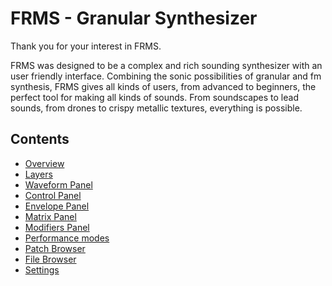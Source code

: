 # FRMS - Granular Synthesizer

Thank you for your interest in FRMS.

FRMS was designed to be a complex and rich sounding synthesizer with an user friendly interface. Combining the sonic possibilities of granular and fm synthesis, FRMS gives all kinds of users, from advanced to beginners, the perfect tool for making all kinds of sounds. From soundscapes to lead sounds, from drones to crispy metallic textures, everything is possible.

## Contents

- [Overview](overview)
- [Layers](layers)
- [Waveform Panel](waveform-panel)
- [Control Panel](control-panel)
- [Envelope Panel](envelope-panel)
- [Matrix Panel](matrix-panel)
- [Modifiers Panel](modifiers-panel)
- [Performance modes](performance-modes)
- [Patch Browser](patch-browser)
- [File Browser](file-browser)
- [Settings](settings)
